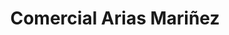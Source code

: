 ---
title: "Comercial Arias Mariñez"
url: /san-cristobal/comercial-arias-marinez/
shop: Lebensmittel
---